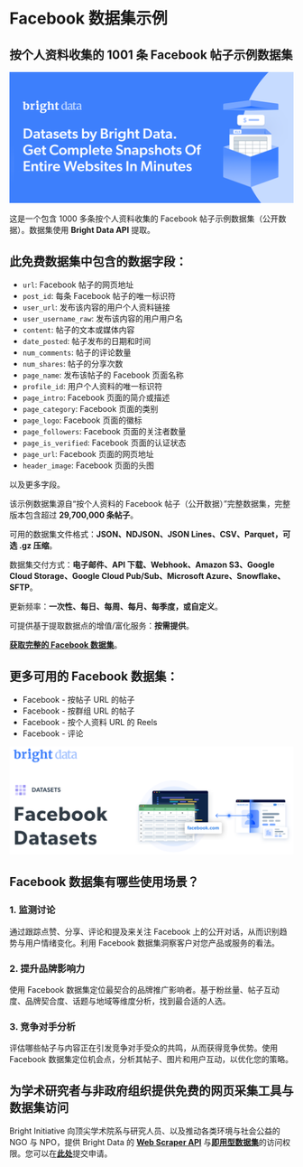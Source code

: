 # Facebook 数据集示例

<h2>按个人资料收集的 1001 条 Facebook 帖子示例数据集</h2>

![Facebook dataset header](https://github.com/bright-cn/Facebook-dataset-samples/blob/main/facebook-datasets.PNG)

这是一个包含 1000 多条按个人资料收集的 Facebook 帖子示例数据集（公开数据）。数据集使用 <b>Bright Data API</b> 提取。

<h2>此免费数据集中包含的数据字段：</h2>

* ```url```: Facebook 帖子的网页地址
* ```post_id```: 每条 Facebook 帖子的唯一标识符
* ```user_url```: 发布该内容的用户个人资料链接
* ```user_username_raw```: 发布该内容的用户用户名
* ```content```: 帖子的文本或媒体内容
* ```date_posted```: 帖子发布的日期和时间
* ```num_comments```: 帖子的评论数量
* ```num_shares```: 帖子的分享次数
* ```page_name```: 发布该帖子的 Facebook 页面名称
* ```profile_id```: 用户个人资料的唯一标识符
* ```page_intro```: Facebook 页面的简介或描述
* ```page_category```: Facebook 页面的类别
* ```page_logo```: Facebook 页面的徽标
* ```page_followers```: Facebook 页面的关注者数量
* ```page_is_verified```: Facebook 页面的认证状态
* ```page_url```: Facebook 页面的网页地址
* ```header_image```: Facebook 页面的头图

以及更多字段。

该示例数据集源自“按个人资料的 Facebook 帖子（公开数据）”完整数据集，完整版本包含超过 <b>29,700,000 条帖子</b>。

可用的数据集文件格式：<b>JSON、NDJSON、JSON Lines、CSV、Parquet，可选 .gz 压缩</b>。

数据集交付方式：<b>电子邮件、API 下载、Webhook、Amazon S3、Google Cloud Storage、Google Cloud Pub/Sub、Microsoft Azure、Snowflake、SFTP</b>。

更新频率：<b>一次性、每日、每周、每月、每季度，或自定义</b>。

可提供基于提取数据点的增值/富化服务：<b>按需提供</b>。

<b>[获取完整的 Facebook 数据集](https://www.bright.cn/products/datasets/facebook)</b>。

<h2>更多可用的 Facebook 数据集：</h2>

* Facebook - 按帖子 URL 的帖子
* Facebook - 按群组 URL 的帖子
* Facebook - 按个人资料 URL 的 Reels
* Facebook - 评论

![Facebook dataset visual](https://github.com/bright-cn/Facebook-dataset-samples/blob/main/facebook-datasets-image.PNG)

<h2>Facebook 数据集有哪些使用场景？</h2>

<h3>1. 监测讨论</h3>

通过跟踪点赞、分享、评论和提及来关注 Facebook 上的公开对话，从而识别趋势与用户情绪变化。利用 Facebook 数据集洞察客户对您产品或服务的看法。

<h3>2. 提升品牌影响力</h3>

使用 Facebook 数据集定位最契合的品牌推广影响者。基于粉丝量、帖子互动度、品牌契合度、话题与地域等维度分析，找到最合适的人选。

<h3>3. 竞争对手分析</h3>

评估哪些帖子与内容正在引发竞争对手受众的共鸣，从而获得竞争优势。使用 Facebook 数据集定位机会点，分析其帖子、图片和用户互动，以优化您的策略。

<h2>为学术研究者与非政府组织提供免费的网页采集工具与数据集访问</h2>

Bright Initiative 向顶尖学术院系与研究人员、以及推动各类环境与社会公益的 NGO 与 NPO，提供 Bright Data 的 <b>[Web Scraper API](https://www.bright.cn/products/web-scraper)</b> 与<b>[即用型数据集](https://www.bright.cn/products/datasets)</b>的访问权限。您可以在<b>[此处](https://brightinitiative.com)</b>提交申请。
